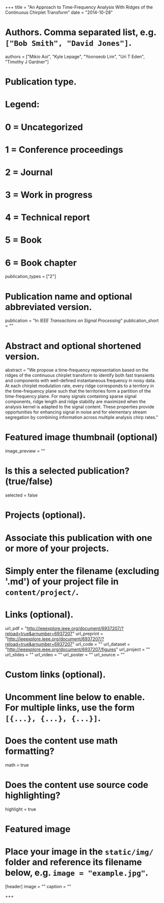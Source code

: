 +++
title = "An Approach to Time-Frequency Analysis With Ridges of the Continuous Chirplet Transform"
date = "2014-10-28"

# Authors. Comma separated list, e.g. `["Bob Smith", "David Jones"]`.
authors = ["Mikio Aoi", "Kyle Lepage", "Yoonseob Lim", "Uri T Eden", "Timothy J Gardner"]

# Publication type.
# Legend:
# 0 = Uncategorized
# 1 = Conference proceedings
# 2 = Journal
# 3 = Work in progress
# 4 = Technical report
# 5 = Book
# 6 = Book chapter
publication_types = ["2"]

# Publication name and optional abbreviated version.
publication = "In *IEEE Transactions on Signal Processing*"
publication_short = ""

# Abstract and optional shortened version.
abstract = "We propose a time-frequency representation based on the ridges of the continuous chirplet transform to identify both fast transients and components with well-defined instantaneous frequency in noisy data. At each chirplet modulation rate, every ridge corresponds to a territory in the time-frequency plane such that the territories form a partition of the time-frequency plane. For many signals containing sparse signal components, ridge length and ridge stability are maximized when the analysis kernel is adapted to the signal content. These properties provide opportunities for enhancing signal in noise and for elementary stream segregation by combining information across multiple analysis chirp rates."

# Featured image thumbnail (optional)
image_preview = ""

# Is this a selected publication? (true/false)
selected = false

# Projects (optional).
#   Associate this publication with one or more of your projects.
#   Simply enter the filename (excluding '.md') of your project file in `content/project/`.


# Links (optional).
url_pdf = "http://ieeexplore.ieee.org/document/6937207/?reload=true&arnumber=6937207"
url_preprint = "http://ieeexplore.ieee.org/document/6937207/?reload=true&arnumber=6937207"
url_code = ""
url_dataset = "http://ieeexplore.ieee.org/document/6937207/figures"
url_project = ""
url_slides = ""
url_video = ""
url_poster = ""
url_source = ""

# Custom links (optional).
#   Uncomment line below to enable. For multiple links, use the form `[{...}, {...}, {...}]`.


# Does the content use math formatting?
math = true

# Does the content use source code highlighting?
highlight = true

# Featured image
# Place your image in the `static/img/` folder and reference its filename below, e.g. `image = "example.jpg"`.
[header]
image = "" 
caption = ""

+++